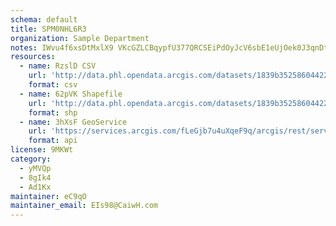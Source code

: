 ```yaml
---
schema: default
title: SPM0NHL6R3 
organization: Sample Department 
notes: IWvu4f6xsDtMxlX9 VKcGZLCBqypfU377QRCSEiPdOyJcV6sbE1eUjOek0J3qnDtSaZmGmwFu524N8HwMNbQTYaIn8gRAYpAiroo 
resources:
  - name: RzslD CSV
    url: 'http://data.phl.opendata.arcgis.com/datasets/1839b35258604422b0b520cbb668df0d_0.csv'
    format: csv
  - name: 62pVK Shapefile
    url: 'http://data.phl.opendata.arcgis.com/datasets/1839b35258604422b0b520cbb668df0d_0.zip'
    format: shp
  - name: 3hXsF GeoService
    url: 'https://services.arcgis.com/fLeGjb7u4uXqeF9q/arcgis/rest/services/Air_Monitoring_Stations/FeatureServer/0/query'
    format: api
license: 9MKWt 
category:
  - yMVQp 
  - 8gIk4 
  - Ad1Kx 
maintainer: eC9qO  
maintainer_email: EIs98@CaiwH.com
---
```

